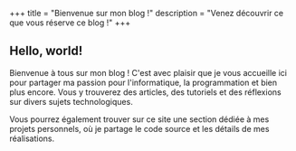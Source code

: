 +++
title = "Bienvenue sur mon blog !"
description = "Venez découvrir ce que vous réserve ce blog !"
+++

## Hello, world!

Bienvenue à tous sur mon blog ! C'est avec plaisir que je vous accueille ici pour partager ma passion pour l'informatique, la programmation et bien plus encore. Vous y trouverez des articles, des tutoriels et des réflexions sur divers sujets technologiques.

Vous pourrez également trouver sur ce site une section dédiée à mes projets personnels, où je partage le code source et les détails de mes réalisations.